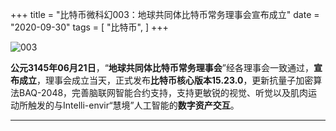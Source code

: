 +++
title = "比特币微科幻003：地球共同体比特币常务理事会宣布成立"
date = "2020-09-30"
tags = [
    "比特币",
]
+++

![003](/images/bitcoin-science-fiction/003.jpg)

**公元3145年06月21日**，“**地球共同体比特币常务理事会**”经各理事会一致通过，**宣布成立**，理事会成立当天，正式发布**比特币核心版本15.23.0**，更新抗量子加密算法BAQ-2048，完善脑联网智能合约支持，支持更敏锐的视觉、听觉以及肌肉运动所触发的与Intelli-envir“慧境”人工智能的**数字资产交互**。

---